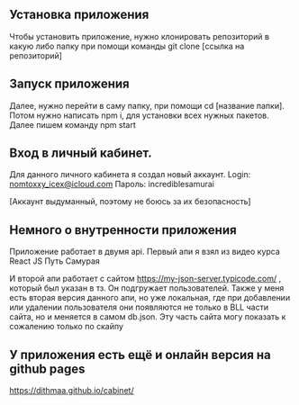 ## Установка приложения
Чтобы установить приложение, нужно клонировать репозиторий в какую либо папку при помощи команды git clone [ссылка на репозиторий] 
## Запуск приложения
Далее, нужно перейти в саму папку, при помощи cd [название папки]. Потом нужно написать npm i, для установки всех нужных пакетов. Далее пишем команду npm start
## Вход в личный кабинет. 
Для данного личного кабинета я создал новый аккаунт. 
Login: nomtoxxy_icex@icloud.com
Пароль: incrediblesamurai

[Аккаунт выдуманный, поэтому не боюсь за их безопасность]

## Немного о внутренности приложения
Приложение работает в двумя api. Первый апи я взял из видео курса React JS Путь Самурая

И второй апи работает с сайтом https://my-json-server.typicode.com/ , который был указан в тз. Он подгружает пользователей. 
Также у меня есть вторая версия данного апи, но уже локальная, где при добавлении или удалении пользователя они появляются не только в BLL части сайта, но и меняется в самом db.json. Эту часть сайта могу показать к сожалению только по скайпу

## У приложения есть ещё и онлайн версия на github pages 
https://dithmaa.github.io/cabinet/
